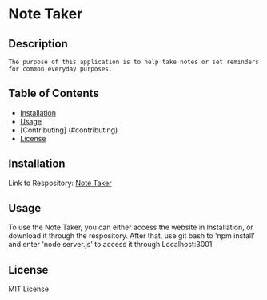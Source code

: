 # Note Taker

## Description

    The purpose of this application is to help take notes or set reminders for common everyday purposes.

## Table of Contents

- [Installation](#installation)
- [Usage](#usage)
- [Contributing] (#contributing)
- [License](#license)

## Installation

Link to Respository: <a href="https://github.com/FrancisLao9/README-Generator">Note Taker</a>

## Usage

To use the Note Taker, you can either access the website in Installation, or download it through the respository. After that, use git bash to 'npm install' and enter 'node server.js' to access it through Localhost:3001

## License

MIT License